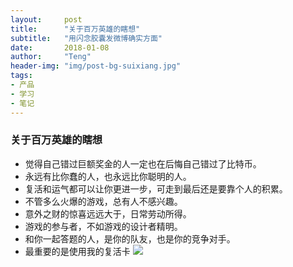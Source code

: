 ```yaml
---
layout:     post
title:      "关于百万英雄的瞎想"
subtitle:   "用闪念胶囊发微博确实方面"
date:       2018-01-08
author:     "Teng"
header-img: "img/post-bg-suixiang.jpg"
tags:
- 产品
- 学习
- 笔记
---
```


### 关于百万英雄的瞎想

- 觉得自己错过巨额奖金的人一定也在后悔自己错过了比特币。
- 永远有比你蠢的人，也永远比你聪明的人。
- 复活和运气都可以让你更进一步，可走到最后还是要靠个人的积累。
- 不管多么火爆的游戏，总有人不感兴趣。
- 意外之财的惊喜远远大于，日常劳动所得。
- 游戏的参与者，不如游戏的设计者精明。
- 和你一起答题的人，是你的队友，也是你的竞争对手。
- 最重要的是使用我的复活卡
![](http://images.tengblog.cn/18-1-8/73717327.jpg)